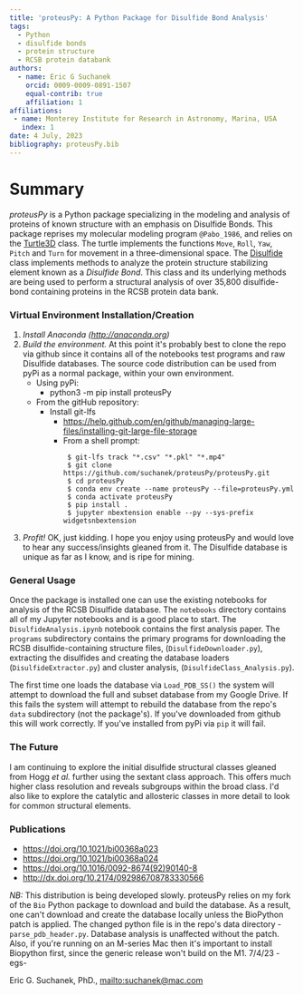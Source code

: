 ```yaml
---
title: 'proteusPy: A Python Package for Disulfide Bond Analysis'
tags:
  - Python
  - disulfide bonds
  - protein structure
  - RCSB protein databank
authors:
  - name: Eric G Suchanek
    orcid: 0009-0009-0891-1507
    equal-contrib: true
    affiliation: 1
affiliations:
 - name: Monterey Institute for Research in Astronomy, Marina, USA
   index: 1
date: 4 July, 2023
bibliography: proteusPy.bib
---
```


# Summary

*proteusPy* is a Python package specializing in the modeling and analysis of proteins of known structure with an emphasis on Disulfide Bonds. This package reprises my molecular modeling program `@Pabo_1986`, and relies on the [Turtle3D](https://suchanek.github.io/proteusPy/proteusPy/turtle3D.html) class. The turtle implements the functions ``Move``, ``Roll``, ``Yaw``, ``Pitch`` and ``Turn`` for movement in a three-dimensional space. The [Disulfide](https://suchanek.github.io/proteusPy/proteusPy/Disulfide.html) class implements methods to analyze the protein structure stabilizing element known as a *Disulfide Bond*. This class and its underlying methods are being used to perform a structural analysis of over 35,800 disulfide-bond containing proteins in the RCSB protein data bank.

### Virtual Environment Installation/Creation

1. *Install Anaconda (<http://anaconda.org>)*
2. *Build the environment.* 
   At this point it's probably best to clone the repo via github since it contains all
   of the notebooks test programs and raw Disulfide databases. The source code distribution can be used from pyPi as a normal
   package, within your own environment.
   - Using pyPi:
     - python3 -m pip install proteusPy
   - From the gitHub repository:
     - Install git-lfs
       - https://help.github.com/en/github/managing-large-files/installing-git-large-file-storage
       - From a shell prompt: 
         ```
          $ git-lfs track "*.csv" "*.pkl" "*.mp4"
          $ git clone https://github.com/suchanek/proteusPy/proteusPy.git
          $ cd proteusPy
          $ conda env create --name proteusPy --file=proteusPy.yml
          $ conda activate proteusPy
          $ pip install .
          $ jupyter nbextension enable --py --sys-prefix widgetsnbextension

         ```
3. *Profit!* OK, just kidding. I hope you enjoy using proteusPy and would love to hear any success/insights gleaned from it. The Disulfide database is unique as far as I know, and is ripe for mining. 

### General Usage
Once the package is installed one can use the existing notebooks for analysis of the RCSB Disulfide database. The ``notebooks`` directory contains all of my Jupyter notebooks and is a good place to start. The ``DisulfideAnalysis.ipynb`` notebook contains the first analysis paper. The ``programs`` subdirectory contains the primary programs for downloading the RCSB disulfide-containing structure files, (``DisulfideDownloader.py``), extracting the disulfides and creating the database loaders (``DisulfideExtractor.py``) and cluster analysis, (``DisulfideClass_Analysis.py``).

The first time one loads the database via ``Load_PDB_SS()`` the system will attempt to download the full and subset database from my Google Drive. If this fails the system will attempt to rebuild the database from the repo's ``data`` subdirectory (not the package's). If you've downloaded from github this will work correctly. If you've installed from pyPi via ``pip`` it will fail.

### The Future
I am continuing to explore the initial disulfide structural classes gleaned from Hogg *et al.* further using the sextant class approach. This offers much higher class resolution and reveals subgroups within the broad class. I'd also like to explore the catalytic and allosteric classes in more detail to look for common structural elements.

### Publications
* https://doi.org/10.1021/bi00368a023
* https://doi.org/10.1021/bi00368a024
* https://doi.org/10.1016/0092-8674(92)90140-8
* http://dx.doi.org/10.2174/092986708783330566


*NB:* This distribution is being developed slowly. proteusPy relies on my fork of the ``Bio`` Python package to download and build the database. As a result, one can't download and create the database locally unless the BioPython patch is applied. The changed python file is in the repo's data directory - ``parse_pdb_header.py``. Database analysis is unaffected without the patch. Also, if you're running on an M-series Mac then it's important to install Biopython first, since the generic release won't build on the M1. 7/4/23 -egs-

Eric G. Suchanek, PhD., <mailto:suchanek@mac.com>

